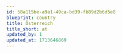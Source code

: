 ```yaml
---
id: 58a115be-a9a1-49ca-bd39-fb89d2b6d5e8
blueprint: country
title: Österreich
title_short: at
updated_by: 1
updated_at: 1713646869
---
```

